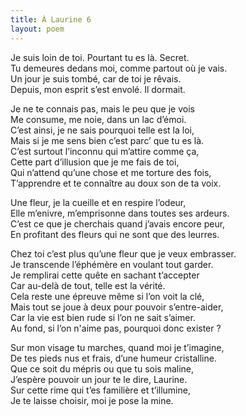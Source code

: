 ```yaml
---
title: À Laurine 6
layout: poem
---
```

Je suis loin de toi. Pourtant tu es là. Secret.  
Tu demeures dedans moi, comme partout où je vais.  
Un jour je suis tombé, car de toi je rêvais.  
Depuis, mon esprit s’est envolé. Il dormait.  

Je ne te connais pas, mais le peu que je vois  
Me consume, me noie, dans un lac d’émoi.  
C’est ainsi, je ne sais pourquoi telle est la loi,  
Mais si je me sens bien c’est parc’ que tu es là.  
C’est surtout l’inconnu qui m’attire comme ça,  
Cette part d’illusion que je me fais de toi,  
Qui n’attend qu’une chose et me torture des fois,  
T’apprendre et te connaître au doux son de ta voix.  

Une fleur, je la cueille et en respire l’odeur,  
Elle m’enivre, m’emprisonne dans toutes ses ardeurs.  
C’est ce que je cherchais quand j’avais encore peur,  
En profitant des fleurs qui ne sont que des leurres.  

Chez toi c’est plus qu’une fleur que je veux embrasser.  
Je transcende l’éphémère en voulant tout garder.  
Je remplirai cette quête en sachant t’accepter  
Car au-delà de tout, telle est la vérité.  
Cela reste une épreuve même si l’on voit la clé,  
Mais tout se joue à deux pour pouvoir s’entre-aider,  
Car la vie est bien rude si l’on ne sait s’aimer.  
Au fond, si l’on n'aime pas, pourquoi donc exister ?  

Sur mon visage tu marches, quand moi je t’imagine,  
De tes pieds nus et frais, d’une humeur cristalline.  
Que ce soit du mépris ou que tu sois maline,  
J’espère pouvoir un jour te le dire, Laurine.  
Sur cette rime qui t’es familière et t’illumine,  
Je te laisse choisir, moi je pose la mine.
